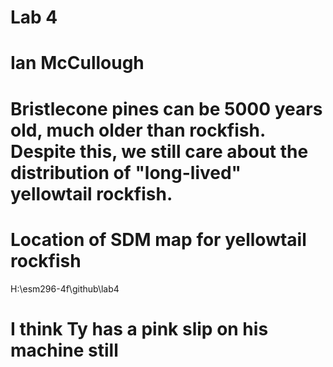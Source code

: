 # Lab 4
# Ian McCullough

# Bristlecone pines can be 5000 years old, much older than rockfish. Despite this, we still care about the distribution of "long-lived" yellowtail rockfish.

# Location of SDM map for yellowtail rockfish
H:\esm296-4f\github\lab4

# I think Ty has a pink slip on his machine still